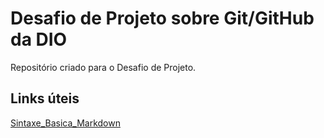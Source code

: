 # Desafio de Projeto sobre Git/GitHub da DIO
Repositório criado para o Desafio de Projeto.


## Links úteis 

[Sintaxe_Basica_Markdown](https://www.markdownguide.org/basic-syntax/)
